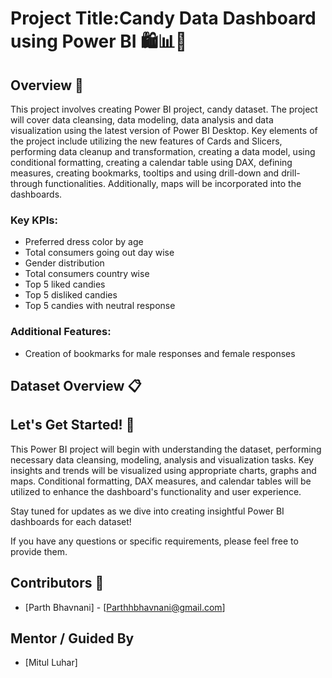 # Project Title:Candy Data Dashboard using Power BI 🛍️📊🍬

## Overview 🌟

This project involves creating Power BI project, candy dataset. The project will cover data cleansing, data modeling, data analysis and data visualization using the latest version of Power BI Desktop. Key elements of the project include utilizing the new features of Cards and Slicers, performing data cleanup and transformation, creating a data model, using conditional formatting, creating a calendar table using DAX, defining measures, creating bookmarks, tooltips and using drill-down and drill-through functionalities. Additionally, maps will be incorporated into the dashboards.

### Key KPIs:
- Preferred dress color by age
- Total consumers going out day wise
- Gender distribution
- Total consumers country wise
- Top 5 liked candies
- Top 5 disliked candies
- Top 5 candies with neutral response

### Additional Features:
- Creation of bookmarks for male responses and female responses

## Dataset Overview 📋

## Let's Get Started! 🚀

This Power BI project will begin with understanding the dataset, performing necessary data cleansing, modeling, analysis and visualization tasks. Key insights and trends will be visualized using appropriate charts, graphs and maps. Conditional formatting, DAX measures, and calendar tables will be utilized to enhance the dashboard's functionality and user experience.

Stay tuned for updates as we dive into creating insightful Power BI dashboards for each dataset!

If you have any questions or specific requirements, please feel free to provide them.

## Contributors 👥

- [Parth Bhavnani] - [Parthhbhavnani@gmail.com]

## Mentor / Guided By

- [Mitul Luhar]
